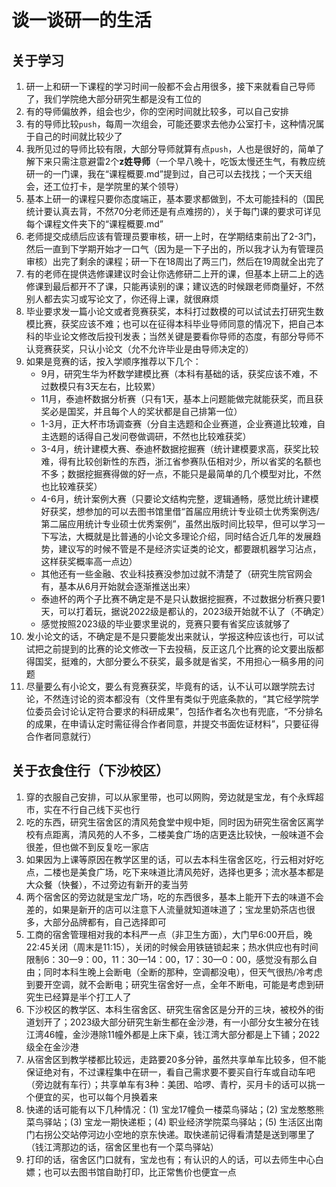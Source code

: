 # 谈一谈研一的生活
## 关于学习
1. 研一上和研一下课程的学习时间一般都不会占用很多，接下来就看自己导师了，我们学院绝大部分研究生都是没有工位的
2. 有的导师偏放养，组会也少，你的空闲时间就比较多，可以自己安排
3. 有的导师比较`push`，每周一次组会，可能还要求去他办公室打卡，这种情况属于自己的时间就比较少了
4. 我所见过的导师比较有限，大部分导师就算有点`push`，人也是很好的，简单了解下来只需注意避雷2个**z姓导师**（一个早八晚十，吃饭太慢还生气，有教应统研一的一门课，我在“课程概要.md”提到过，自己可以去找找；一个天天组会，还工位打卡，是学院里的某个领导）
5. 基本上研一的课程只要你态度端正，基本要求都做到，不太可能挂科的（国民统计要认真去背，不然70分老师还是有点难捞的），关于每门课的要求可详见每个课程文件夹下的“课程概要.md”
6. 老师提交成绩后应该有管理员要审核，研一上时，在学期结束前出了2-3门，然后一直到下学期开始才一口气（因为是一下子出的，所以我才认为有管理员审核）出完了剩余的课程；研一下在18周出了两三门，然后在19周就全出完了
7. 有的老师在提供选修课建议时会让你选修研二上开的课，但基本上研二上的选修课到最后都开不了课，只能再读别的课；建议选的时候跟老师商量好，不然别人都去实习或写论文了，你还得上课，就很麻烦
8. 毕业要求发一篇小论文或者竞赛获奖，本科打过数模的可以试试去打研究生数模比赛，获奖应该不难；也可以在征得本科毕业导师同意的情况下，把自己本科的毕业论文修改后投刊发表；当然关键是要看你导师的态度，有部分导师不认竞赛获奖，只认小论文（允不允许毕业是由导师决定的）
9. 如果是竞赛的话，按入学顺序推荐以下几个：
    + 9月，研究生华为杯数学建模比赛（本科有基础的话，获奖应该不难，不过数模只有3天左右，比较累）
    + 11月，泰迪杯数据分析赛（只有1天，基本上问题能做完就能获奖，而且获奖必是国奖，并且每个人的奖状都是自己排第一位）
    + 1-3月，正大杯市场调查赛（分自主选题和企业赛道，企业赛道比较难，自主选题的话得自己发问卷做调研，不然也比较难获奖）
    + 3-4月，统计建模大赛、泰迪杯数据挖掘赛（统计建模要求高，获奖比较难，得有比较创新性的东西，浙江省参赛队伍相对少，所以省奖的名额也不多；数据挖掘赛得做的好一点，不能只是最简单的几个模型对比，不然也比较难获奖）
    + 4-6月，统计案例大赛（只要论文结构完整，逻辑通畅，感觉比统计建模好获奖，想参加的可以去图书馆里借“首届应用统计专业硕士优秀案例选/第二届应用统计专业硕士优秀案例”，虽然出版时间比较早，但可以学习一下写法，大概就是比普通的小论文多理论介绍，同时结合近几年的发展趋势，建议写的时候不管是不是经济实证类的论文，都要跟机器学习沾点，这样获奖概率高一点边）
    + 其他还有一些金融、农业科技赛没参加过就不清楚了（研究生院官网会有，基本从6月开始就会逐渐推送出来）
    + 泰迪杯的两个子比赛不确定是不是只认数据挖掘赛，不过数据分析赛只要1天，可以打着玩，据说2022级是都认的，2023级开始就不认了（不确定）
    + 感觉按照2023级的毕业要求里说的，竞赛只要有省奖应该就够了
11. 发小论文的话，不确定是不是只要能发出来就认，学报这种应该也行，可以试试把之前提到的比赛的论文修改一下去投稿，反正这几个比赛的论文要出版都得国奖，挺难的，大部分要么不获奖，最多就是省奖，不用担心一稿多用的问题
12. 尽量要么有小论文，要么有竞赛获奖，毕竟有的话，认不认可以跟学院去讨论，不然连讨论的资本都没有（文件里有类似于兜底条款的，“其它经学院学位委员会讨论认定符合要求的科研成果”，包括作者名次也有兜底，“不分排名的成果，在申请认定时需征得合作者同意，并提交书面佐证材料”，只要征得合作者同意就行）

## 关于衣食住行（下沙校区）
1. 穿的衣服自己安排，可以从家里带，也可以网购，旁边就是宝龙，有个永辉超市，实在不行自己线下买也行
2. 吃的东西，研究生宿舍区的清风苑食堂中规中矩，同时因为研究生宿舍区离学校有点距离，清风苑的人不多，二楼美食广场的店更迭比较快，一般味道不会很差，但也做不到反复吃一家店
3. 如果因为上课等原因在教学区里的话，可以去本科生宿舍区吃，行云相对好吃点，二楼也是美食广场，吃下来味道比清风苑好，选择也更多；流水基本都是大众餐（快餐），不过旁边有新开的麦当劳
4. 两个宿舍区的旁边就是宝龙广场，吃的东西很多，基本上能开下去的味道不会差的，如果是新开的店可以注意下人流量就知道味道了；宝龙里奶茶店也很多，大部分品牌都有，自己选择即可
5. 工商的宿舍管理相对我的本科严一点（非卫生方面），大门早6:00开启，晚22:45关闭（周末是11:15），关闭的时候会用铁链锁起来；热水供应也有时间限制6：30一9：00，11：30—14：00，17：30—0：00，感觉没有那么自由；同时本科生晚上会断电（全断的那种，空调都没电），但天气很热/冷考虑到要开空调，就不会断电；研究生宿舍好一点，全年不断电，可能是考虑到研究生已经算是半个打工人了
6. 下沙校区的教学区、本科生宿舍区、研究生宿舍区是分开的三块，被校外的街道划开了；2023级大部分研究生新生都在金沙港，有一小部分女生被分在钱江湾46幢，金沙港除11幢外都是上床下桌，钱江湾大部分都是上下铺；2022级全在金沙港
7. 从宿舍区到教学楼都比较远，走路要20多分钟，虽然共享单车比较多，但不能保证绝对有，不过课程集中在研一，看自己需求要不要买自行车或自动车吧（旁边就有车行）；共享单车有3种：美团、哈啰、青柠，买月卡的话可以挑一个便宜的买，也可以每个月换着来
8. 快递的话可能有以下几种情况：(1) 宝龙17幢负一楼菜鸟驿站；(2) 宝龙憨憨熊菜鸟驿站；(3) 宝龙一期快递柜；(4) 职业经济学院菜鸟驿站；(5) 生活区出南门右拐公交站停河边小空地的京东快递。取快递前记得看清楚是送到哪里了（钱江湾那边的话，宿舍区里也有一个菜鸟驿站）
9. 打印的话，宿舍区门口就有，宝龙也有；有认识的人的话，可以去师生中心白嫖；也可以去图书馆自助打印，比正常售价也便宜一点
